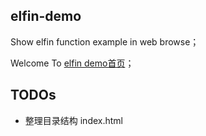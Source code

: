 ## elfin-demo

Show elfin function example in web browse；

Welcome To [elfin demo首页](https://rengarxiao.com/elfin-demo/index.html)；

## TODOs

- 整理目录结构 index.html